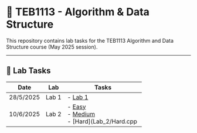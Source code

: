 # 📘 TEB1113 - Algorithm & Data Structure

This repository contains lab tasks for the TEB1113 Algorithm and Data Structure course (May 2025 session).

---

## 📅 Lab Tasks

| Date       | Lab   | Tasks                                                                 |
|------------|--------|-----------------------------------------------------------------------|
| 28/5/2025  | Lab 1 | - [Lab 1](lab_1_DSA.cpp) |
| 10/6/2025  | Lab 2 | - [Easy](lab_2/easy/Rotating_Matrix.cpp)<br> - [Medium](lab_2/normal/Searching.cpp)<br> - [Hard](Lab_2/Hard.cpp |

